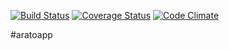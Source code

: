 [![Build Status](https://travis-ci.org/Arato/server.svg?branch=master)](https://travis-ci.org/Arato/server)
[![Coverage Status](https://coveralls.io/repos/Arato/server/badge.svg)](https://coveralls.io/r/Arato/server)
[![Code Climate](https://codeclimate.com/github/Arato/server/badges/gpa.svg)](https://codeclimate.com/github/Arato/server)

#aratoapp
